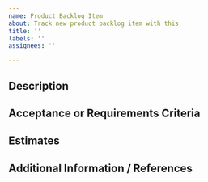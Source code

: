 ```yaml
---
name: Product Backlog Item
about: Track new product backlog item with this
title: ''
labels: ''
assignees: ''

---
```


## Description
<!--- Describe the task and scope of this work item --->


## Acceptance or Requirements Criteria
<!--- Detail the requirements needed for this item --->
<!--- It can be a checklist of tasks, or other issues/PRs -->
<!--- - [ ] #1 (internal) or - [ ] dsaidgovsg/tcs-ui#1 (external) --->


## Estimates
<!--- Provide estimates of the effort here.--->
<!--- Alternatively, use labels --->


## Additional Information / References
<!--- Provide any additional information in this section --->

